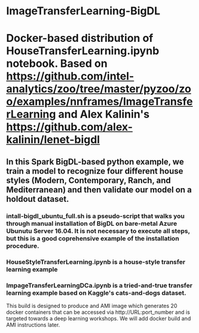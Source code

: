 # ImageTransferLearning-BigDL
# Docker-based distribution of HouseTransferLearning.ipynb notebook. Based on https://github.com/intel-analytics/zoo/tree/master/pyzoo/zoo/examples/nnframes/ImageTransferLearning and Alex Kalinin's https://github.com/alex-kalinin/lenet-bigdl
## In this Spark BigDL-based python example, we train a model to recognize four different house styles (Modern, Contemporary, Ranch, and Mediterranean) and then validate our model on a holdout dataset. 
### intall-bigdl_ubuntu_full.sh is a pseudo-script that walks you through manual installation of BigDL on bare-metal Azure Ubunutu Server 16.04. It is not necessary to execute all steps, but this is a good coprehensive example of the installation procedure.
### HouseStyleTransferLearning.ipynb is a house-style transfer learning example
### ImpageTransferLearningDCa.ipynb is a tried-and-true transfer learning example based on Kaggle's cats-and-dogs dataset.

This build is designed to produce and AMI image which generates 20 docker containers that can be accessed via http://URL:port_number and is targeted towards a deep learning workshops.
We will add docker build and AMI instructions later. 
